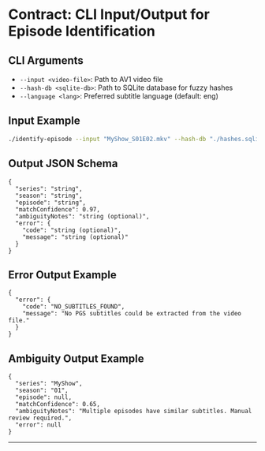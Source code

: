 # Contract: CLI Input/Output for Episode Identification


## CLI Arguments


- `--input <video-file>`: Path to AV1 video file
- `--hash-db <sqlite-db>`: Path to SQLite database for fuzzy hashes
- `--language <lang>`: Preferred subtitle language (default: eng)

## Input Example


```sh
./identify-episode --input "MyShow_S01E02.mkv" --hash-db "./hashes.sqlite"
```


## Output JSON Schema


```
{
  "series": "string",
  "season": "string",
  "episode": "string",
  "matchConfidence": 0.97,
  "ambiguityNotes": "string (optional)",
  "error": {
    "code": "string (optional)",
    "message": "string (optional)"
  }
}
```


## Error Output Example


```
{
  "error": {
    "code": "NO_SUBTITLES_FOUND",
    "message": "No PGS subtitles could be extracted from the video file."
  }
}
```


## Ambiguity Output Example


```
{
  "series": "MyShow",
  "season": "01",
  "episode": null,
  "matchConfidence": 0.65,
  "ambiguityNotes": "Multiple episodes have similar subtitles. Manual review required.",
  "error": null
}
```


---
